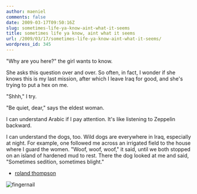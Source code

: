 ```yaml
---
author: maeniel
comments: false
date: 2009-03-17T09:50:16Z
slug: sometimes-life-ya-know-aint-what-it-seems
title: sometimes life ya know, aint what it seems
url: /2009/03/17/sometimes-life-ya-know-aint-what-it-seems/
wordpress_id: 345
---
```


"Why are you here?" the girl wants to know. 

She asks this question over and over. So often, in fact, I wonder if she knows this is my last mission, after which I leave Iraq for good, and she's trying to put a hex on me. 

"Shhh," I try. 

"Be quiet, dear," says the eldest woman. 

I can understand Arabic if I pay attention. It's like listening to Zeppelin backward. 

I can understand the dogs, too. Wild dogs are everywhere in Iraq, especially at night. For example, one followed me across an irrigated field to the house where I guard the women. "Woof, woof, woof," it said, until we both stopped on an island of hardened mud to rest. There the dog looked at me and said, "Sometimes sedition, sometimes blight." 

- [roland thompson](http://www.mcsweeneys.net/links/iraq/5dispatch7.html)

![fingernail](https://maeniel.files.wordpress.com/2009/03/fingernail.jpg)






